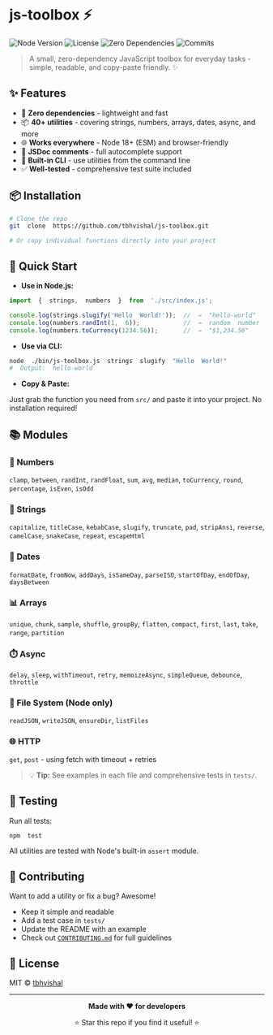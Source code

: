 #  js-toolbox  ⚡

![Node Version](https://img.shields.io/badge/node-%3E%3D18-brightgreen)
![License](https://img.shields.io/badge/license-MIT-blue)
![Zero Dependencies](https://img.shields.io/badge/dependencies-0-success)
![Commits](https://img.shields.io/github/commit-activity/t/tbhvishal/js-toolbox)

>  A  small,  zero-dependency  JavaScript  toolbox  for  everyday  tasks  -  simple,  readable,  and  copy-paste  friendly.  ✨

##  ✨  Features

-  🚀  **Zero  dependencies**  -  lightweight  and  fast
-  📦  **40+  utilities**  -  covering  strings,  numbers,  arrays,  dates,  async,  and  more
-  🌐  **Works  everywhere**  -  Node  18+  (ESM)  and  browser-friendly
-  📝  **JSDoc  comments**  -  full  autocomplete  support
-  🔧  **Built-in  CLI**  -  use  utilities  from  the  command  line
-  ✅  **Well-tested**  -  comprehensive  test  suite  included

##  📦  Installation

```bash
# Clone the repo
git  clone  https://github.com/tbhvishal/js-toolbox.git

# Or copy individual functions directly into your project
```

##  🚀  Quick  Start

-  **Use  in  Node.js:**

```js
import  {  strings,  numbers  }  from  './src/index.js';

console.log(strings.slugify('Hello  World!'));  //  →  "hello-world"
console.log(numbers.randInt(1,  6));            //  →  random  number  1-6
console.log(numbers.toCurrency(1234.56));       //  →  "$1,234.56"
```

-  **Use  via  CLI:**

```bash
node  ./bin/js-toolbox.js  strings  slugify  "Hello  World!"
#  Output:  hello-world
```

-  **Copy  &  Paste:**
  
  Just  grab  the  function  you  need  from  `src/`  and  paste  it  into  your  project.  No  installation  required!

##  📚  Modules

### 🔢  Numbers
`clamp`, `between`, `randInt`, `randFloat`, `sum`, `avg`, `median`, `toCurrency`, `round`, `percentage`, `isEven`, `isOdd`

### 📝  Strings
`capitalize`, `titleCase`, `kebabCase`, `slugify`, `truncate`, `pad`, `stripAnsi`, `reverse`, `camelCase`, `snakeCase`, `repeat`, `escapeHtml`

### 📅  Dates
`formatDate`, `fromNow`, `addDays`, `isSameDay`, `parseISO`, `startOfDay`, `endOfDay`, `daysBetween`

### 📊  Arrays
`unique`, `chunk`, `sample`, `shuffle`, `groupBy`, `flatten`, `compact`, `first`, `last`, `take`, `range`, `partition`

### ⏱️  Async
`delay`, `sleep`, `withTimeout`, `retry`, `memoizeAsync`, `simpleQueue`, `debounce`, `throttle`

### 📁  File System (Node only)
`readJSON`, `writeJSON`, `ensureDir`, `listFiles`

### 🌐  HTTP
`get`, `post` - using fetch with timeout + retries

> 💡  **Tip:**  See  examples  in  each  file  and  comprehensive  tests  in  `tests/`.

##  🧪  Testing

Run  all  tests:

```bash
npm  test
```

All  utilities  are  tested  with  Node's  built-in  `assert`  module.

##  🤝  Contributing

Want  to  add  a  utility  or  fix  a  bug?  Awesome!  

-  Keep  it  simple  and  readable
-  Add  a  test  case  in  `tests/`
-  Update  the  README  with  an  example
-  Check  out  [`CONTRIBUTING.md`](./CONTRIBUTING.md)  for  full  guidelines

##  📄  License

MIT  ©  [tbhvishal](https://github.com/tbhvishal)

---

<div align="center">

**Made  with  ❤️ for  developers**

⭐  Star  this  repo  if  you  find  it  useful!  ⭐

</div>

































